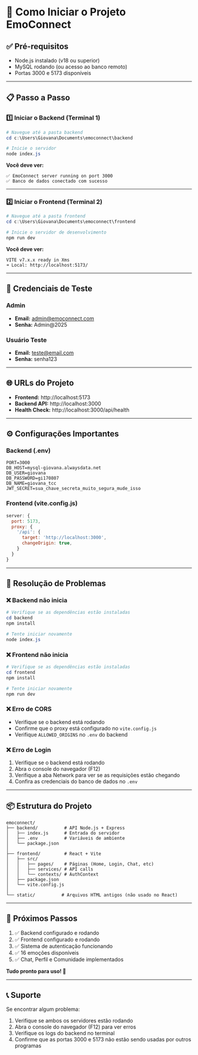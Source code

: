 # 🚀 Como Iniciar o Projeto EmoConnect

## ✅ Pré-requisitos
- Node.js instalado (v18 ou superior)
- MySQL rodando (ou acesso ao banco remoto)
- Portas 3000 e 5173 disponíveis

---

## 📋 Passo a Passo

### 1️⃣ Iniciar o Backend (Terminal 1)

```powershell
# Navegue até a pasta backend
cd c:\Users\Giovana\Documents\emoconnect\backend

# Inicie o servidor
node index.js
```

**Você deve ver:**
```
✅ EmoConnect server running on port 3000
✅ Banco de dados conectado com sucesso
```

---

### 2️⃣ Iniciar o Frontend (Terminal 2)

```powershell
# Navegue até a pasta frontend
cd c:\Users\Giovana\Documents\emoconnect\frontend

# Inicie o servidor de desenvolvimento
npm run dev
```

**Você deve ver:**
```
VITE v7.x.x ready in Xms
➜ Local: http://localhost:5173/
```

---

## 🔐 Credenciais de Teste

### Admin
- **Email:** admin@emoconnect.com
- **Senha:** Admin@2025

### Usuário Teste
- **Email:** teste@email.com
- **Senha:** senha123

---

## 🌐 URLs do Projeto

- **Frontend:** http://localhost:5173
- **Backend API:** http://localhost:3000
- **Health Check:** http://localhost:3000/api/health

---

## ⚙️ Configurações Importantes

### Backend (.env)
```env
PORT=3000
DB_HOST=mysql-giovana.alwaysdata.net
DB_USER=giovana
DB_PASSWORD=gi170807
DB_NAME=giovana_tcc
JWT_SECRET=sua_chave_secreta_muito_segura_mude_isso
```

### Frontend (vite.config.js)
```javascript
server: {
  port: 5173,
  proxy: {
    '/api': {
      target: 'http://localhost:3000',
      changeOrigin: true,
    }
  }
}
```

---

## 🔧 Resolução de Problemas

### ❌ Backend não inicia
```powershell
# Verifique se as dependências estão instaladas
cd backend
npm install

# Tente iniciar novamente
node index.js
```

### ❌ Frontend não inicia
```powershell
# Verifique se as dependências estão instaladas
cd frontend
npm install

# Tente iniciar novamente
npm run dev
```

### ❌ Erro de CORS
- Verifique se o backend está rodando
- Confirme que o proxy está configurado no `vite.config.js`
- Verifique `ALLOWED_ORIGINS` no `.env` do backend

### ❌ Erro de Login
1. Verifique se o backend está rodando
2. Abra o console do navegador (F12)
3. Verifique a aba Network para ver se as requisições estão chegando
4. Confira as credenciais do banco de dados no `.env`

---

## 📦 Estrutura do Projeto

```
emoconnect/
├── backend/          # API Node.js + Express
│   ├── index.js      # Entrada do servidor
│   ├── .env          # Variáveis de ambiente
│   └── package.json
│
├── frontend/         # React + Vite
│   ├── src/
│   │   ├── pages/    # Páginas (Home, Login, Chat, etc)
│   │   ├── services/ # API calls
│   │   └── contexts/ # AuthContext
│   ├── package.json
│   └── vite.config.js
│
└── static/          # Arquivos HTML antigos (não usado no React)
```

---

## 🎯 Próximos Passos

1. ✅ Backend configurado e rodando
2. ✅ Frontend configurado e rodando
3. ✅ Sistema de autenticação funcionando
4. ✅ 16 emoções disponíveis
5. ✅ Chat, Perfil e Comunidade implementados

**Tudo pronto para uso! 🎉**

---

## 📞 Suporte

Se encontrar algum problema:
1. Verifique se ambos os servidores estão rodando
2. Abra o console do navegador (F12) para ver erros
3. Verifique os logs do backend no terminal
4. Confirme que as portas 3000 e 5173 não estão sendo usadas por outros programas
